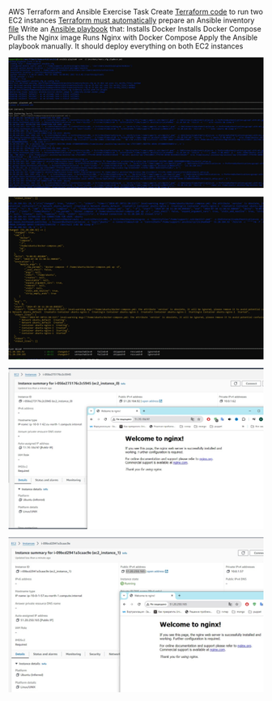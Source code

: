 AWS Terraform and Ansible Exercise
Task
Create [Terraform code](https://github.com/Visemir/homework18/blob/main/terraform-ansible/main.tf) to run two EC2 instances
[Terraform must automatically](https://github.com/Visemir/homework18/blob/main/terraform-ansible/templates/hosts.tpl) prepare an Ansible inventory [file](https://github.com/Visemir/homework18/blob/main/ansible/inventory/hosts.cfg)
Write an [Ansible playbook](https://github.com/Visemir/homework18/blob/main/ansible/playbook.yml) that:
Installs Docker
Installs Docker Compose
Pulls the Nginx image
Runs Nginx with Docker Compose
Apply the Ansible playbook manually. It should deploy everything on both EC2 instances

![](https://github.com/Visemir/homework18/blob/main/ansiblerun.jpg)

![](https://github.com/Visemir/homework18/blob/main/ansibledone.jpg)

![](https://github.com/Visemir/homework18/blob/main/nginx1.jpg)

![](https://github.com/Visemir/homework18/blob/main/nginx2.jpg)
